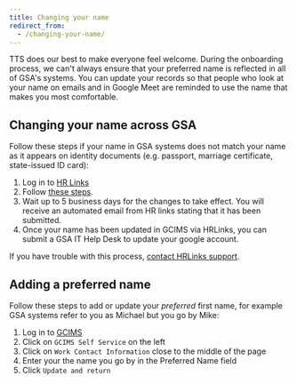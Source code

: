 ```yaml
---
title: Changing your name
redirect_from:
  - /changing-your-name/
---
```


TTS does our best to make everyone feel welcome. During the onboarding process,
we can't always ensure that your preferred name is reflected in all of GSA's
systems. You can update your records so that people who look at your name on
emails and in Google Meet are reminded to use the name that makes you most
comfortable.

## Changing your name across GSA

Follow these steps if your name in GSA systems does not match your name as it
appears on identity documents (e.g. passport, marriage certificate, state-issued
ID card):

1. Log in to [HR Links](https://hrlinks.gsa.gov/)
1. Follow
   [these steps](https://corporateapps.gsa.gov/files/HR-Links-Guide_-Changing-Your-Name_Final-Oct-2020docx.pdf).
1. Wait up to 5 business days for the changes to take effect. You will receive
   an automated email from HR links stating that it has been submitted.
1. Once your name has been updated in GCIMS via HRLinks, you can submit a GSA IT
   Help Desk to update your google account.

If you have trouble with this process,
[contact HRLinks support](https://corporateapps.gsa.gov/hr-links/hr-links-support/).

## Adding a preferred name

Follow these steps to add or update your _preferred_ first name, for example GSA
systems refer to you as Michael but you go by Mike:

1. Log in to [GCIMS](https://gcims.gsa.gov)
1. Click on `GCIMS Self Service` on the left
1. Click on `Work Contact Information` close to the middle of the page
1. Enter your the name you go by in the Preferred Name field
1. Click `Update and return`

